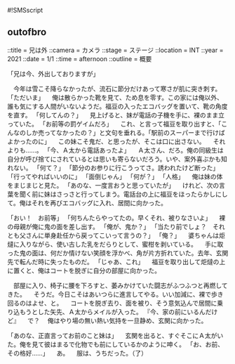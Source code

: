 #!SMSscript

## outofbro

::title = 兄は外
::camera = カメラ
::stage = ステージ
::location = INT
::year = 2021
::date = 1/1
::time = afternoon
::outline = 概要

「兄は今、外出しておりますが」

　今年は雪こそ降らなかったが、流石に節分だけあって寒さが肌に突き刺す。
「ただいま」
　俺は散らかった靴を見て、ため息を零す。この家には俺以外、誰も気にする人間がいないようだ。福豆の入ったエコバッグを置いて、靴の角度を直す。
「何してんの？」
　見上げると、妹が電話の子機を手に、裸のまま立っていた。
「お前等の罰ゲイムだろ」
　これ、と言って福豆を取り出すと、「こんなのしか売ってなかったの？」と文句を垂れる。「駅前のスーパーまで行けばよかったのに」
　この妹こそ鬼だ、と思ったが、そこは口に出さない。
　それよりも……。
「今、Ａ太から電話あったよ」
　Ａ太さん、だろ。俺の同級生は自分が呼び捨てにされているとは思いも寄らないだろう。いや、案外喜ぶかも知れない。
「何て？」
「節分のお参りに行こうってさ。誘われたけど断った」
「行ってやればいいのに」
「面倒じゃん」
「何が？」
「人格」
　俺は妹の体をまじまじと見た。
「あのな、一度言おうと思っていたが」
　けれど、次の言葉を聞く前に妹はさっさと行ってしまう。電話台の上に福豆をほったらかしにして。俺はそれを再びエコバッグに入れ、居間に向かった。

「おい！　お前等」
「何ちんたらやってたの。早くそれ、被りなさいよ」
　裸の母親が俺に鬼の面を差し出す。
「俺が、鬼か？」
「当たり前でしょ？　それとも父さんに単身赴任から戻ってこいって言うの？」
「俺？」
　婆ちゃんは炬燵に入りながら、使い古した乳をだらりとして、蜜柑を剥いている。
　手に取った鬼の面は、何だか情けない笑顔を浮かべ、角が片方折れていた。去年、玄関先で転んだ時に失ったものだ。
「じゃあ、これ」
　福豆を取り出して炬燵の上に置くと、俺はコートを脱ぎに自分の部屋に向かった。

　部屋に入り、椅子に腰を下ろすと、萎みかけていた闘志がふつふつと再燃してきた。
　そうだ。今日こそはあいつらに進言してやる。いい加減に、裸で歩き回るのはよせ、と。
　コートを脱ぎ去り、面を被り、そう意気込んで居間に乗り込もうとした矢先、Ａ太からメイルが入った。
『今、家の前にいるんだけど』
　で？
　俺はやり場の無い熱い気持を一旦静め、玄関に向かった。

「あのな、正直言ってお前のこと妹は」
　玄関を出ると、すぐそこにＡ太がいた。俺を見て彼はまるで化物でも前にしているかのように呻く。
「お、お前、その格好……」
　あ。
　服は、うちだった。（了）


